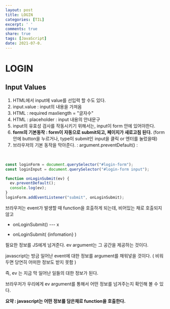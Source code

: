 ```yaml
---
layout: post
title: LOGIN
categories: [TIL]
excerpt: ' '
comments: true
share: true
tags: [JavaScript]
date: 2021-07-0.
---
```


# LOGIN

## Input Values

1. HTML에서 input에 value를 선입력 할 수도 있다.
2. input.value : input의 내용을 가져옴
3. HTML : required maxliength = "글자수"
4. HTML : placeholder : input 내용의 안내문구
5. input의 유효성 검사를 작동시키기 위해서는, input이 form 안에 있어야한다.
6. **form의 기본동작 : form이 자동으로 submit되고, 페이지가 새로고침 된다.** (form안에 button을 누르거나, type이 submit인 input을 클릭 or 엔터를 눌렀을때)
7. 브라우저의 기본 동작을 막아준다. : argument.preventDefault() : 

<br>

```javascript
const loginForm = document.querySelector("#login-form");
const loginInput = document.querySelector("#login-form input");

function onLoginSubmit(ev) {
  ev.preventDefault();
  console.log(ev);
}
loginForm.addEventListener("submit", onLoginSubmit);
```

브라우저는 event가 발생할 때 function을 호출하게 되는데, 비어있는 채로 호출되지 않고

- onLoginSubmit() --- x

- onLoginSubmit( {infomation} )

필요한 정보를 JS에게 넘겨준다. ev argument는 그 공간을 제공하는 것이다.

javascript는 방금 일어난 event에 대한 정보를 argument를 채워넣을 것이다. ( 비워두면 당연히 어떠한 정보도 받지 못함 )

즉, ev 는 지금 막 일어난 일들의 대한 정보가 된다.

브라우저가 우리에게 ev argument를 통해서 어떤 정보를 넘겨주는지 확인해 볼 수 있다.

**요약 : javascript는 어떤 정보를 담은채로 function을 호출한다.**
